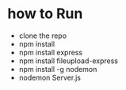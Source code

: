 # how to Run
  * clone the repo
  * npm install
  * npm install express
  * npm install fileupload-express
  * npm install -g nodemon
  * nodemon Server.js
